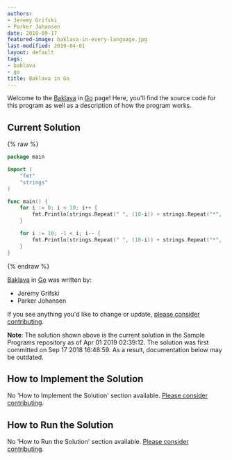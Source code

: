```yaml
---
authors:
- Jeremy Grifski
- Parker Johansen
date: 2018-09-17
featured-image: baklava-in-every-language.jpg
last-modified: 2019-04-01
layout: default
tags:
- baklava
- go
title: Baklava in Go
---
```


Welcome to the [Baklava](https://sampleprograms.io/projects/baklava) in [Go](https://sampleprograms.io/languages/go) page! Here, you'll find the source code for this program as well as a description of how the program works.

## Current Solution

{% raw %}

```go
package main

import (
    "fmt"
    "strings"
)

func main() {
    for i := 0; i < 10; i++ {
        fmt.Println(strings.Repeat(" ", (10-i)) + strings.Repeat("*", (i*2+1)))
    }

    for i := 10; -1 < i; i-- {
        fmt.Println(strings.Repeat(" ", (10-i)) + strings.Repeat("*", (i*2+1)))
    }
}
```

{% endraw %}

[Baklava](https://sampleprograms.io/projects/baklava) in [Go](https://sampleprograms.io/languages/go) was written by:

- Jeremy Grifski
- Parker Johansen

If you see anything you'd like to change or update, [please consider contributing](https://github.com/TheRenegadeCoder/sample-programs).

**Note**: The solution shown above is the current solution in the Sample Programs repository as of Apr 01 2019 02:39:12. The solution was first committed on Sep 17 2018 16:48:59. As a result, documentation below may be outdated.

## How to Implement the Solution

No 'How to Implement the Solution' section available. [Please consider contributing](https://github.com/TheRenegadeCoder/sample-programs-website).

## How to Run the Solution

No 'How to Run the Solution' section available. [Please consider contributing](https://github.com/TheRenegadeCoder/sample-programs-website).